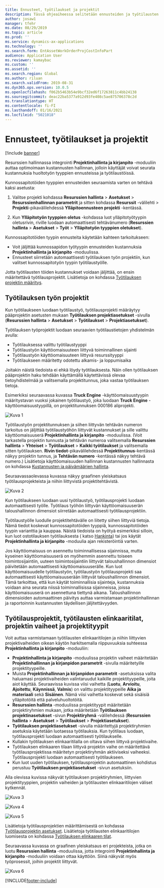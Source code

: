 ```yaml
---
title: Ennusteet, työtilaukset ja projektit
description: Tässä ohjeaiheessa selitetään ennusteiden ja työtilausten integrointi resurssien hallinnan Projektinhallinta ja kirjanpito -moduulin kanssa.
author: josaw1
manager: tfehr
ms.date: 08/29/2019
ms.topic: article
ms.prod: ''
ms.service: dynamics-ax-applications
ms.technology: ''
ms.search.form: EntAssetWorkOrderProjCostInfoPart
audience: Application User
ms.reviewer: kamaybac
ms.custom: ''
ms.assetid: ''
ms.search.region: Global
ms.author: riluan
ms.search.validFrom: 2019-08-31
ms.dyn365.ops.version: 10.0.5
ms.openlocfilehash: f062b5463b54e9bcf32ed6f17263811c4bb24138
ms.sourcegitcommit: deac22ba5377a912d93fe408c5ae875706378c2d
ms.translationtype: HT
ms.contentlocale: fi-FI
ms.lasthandoff: 01/16/2021
ms.locfileid: "5021018"
---
```

# <a name="forecasts-work-orders-and-projects"></a>Ennusteet, työtilaukset ja projektit

[!include [banner](../../includes/banner.md)]

 

Resurssien hallinnassa integrointi **Projektinhallinta ja kirjanpito** -moduuliin auttaa optimoimaan kustannusten hallinnan, jolloin käyttäjät voivat seurata kustannuksia huoltotyön tyyppien ennusteissa ja työtilaustöissä.

Kunnossapitotöiden tyyppien ennusteiden seuraamista varten on tehtävä kaksi asetusta:

1. Valitse projekti kohdassa **Resurssien hallinta** > **Asetukset** > **Resurssienhallinnan parametrit** ja sitten kohdassa **Resurssit** -välilehti > **Projekti**-pikavälilehdessä **Ylläpitoennusteen projekti** -kentässä.

2. Kun **Ylläpitotyön tyyppien oletus** -kohdassa luot ylläpitotyötyypin oletusrivin, riville luodaan automaattisesti tehtävänumero (**Resurssien hallinta** > **Asetukset** > **Työt** > **Ylläpitotyön tyyppien oletukset**).

Kunnossapitotöiden tyypin ennusteita käytetään kahteen tarkoitukseen: 

- Voit jäljittää kunnossapidon työtyypin ennusteiden kustannuksia **Projektinhallinta ja kirjanpito** -moduulissa. 
- Ennusteet siirretään automaattisesti työtilauksen työn projektiin, kun valitset kunnossapitotyön tyypin työtilaustyölle.

Jotta työtilausten töiden kustannukset voidaan jäljittää, on ensin määritettävä työtilausprojektit. Lisätietoja on kohdassa [Työtilauksen projektin määritys](../setup-for-work-orders/work-order-project-setup.md).

## <a name="work-order-job-projects"></a>Työtilauksen työn projektit

Kun työtilaukseen luodaan työtilaustyö, työtilausprojekti määräytyy pääprojektin asetusten mukaan **Työtilauksen projektiasetukset** -sivulla (**Resurssien hallinta** > **Asetukset** > **Työtilaukset** > **Projektiasetukset**).

Työtilauksen työprojektit luodaan seuraavien työtilaustietojen yhdistelmän avulla:

- Työtilauksessa valittu työtilaustyyppi 
- Työtilaustyön käyttöomaisuuteen liittyvä toiminnallinen sijainti
- Työtilaustyön käyttöomaisuuteen liittyvä resurssityyppi  
- Työtilaukseen määritetty odotettu alkamis- ja loppumisaika  

Joitakin näistä tiedoista ei ehkä löydy työtilauksesta. Näin ollen työtilauksen pääprojektin haku tehdään käyttämällä käytettävissä olevaa tietoyhdistelmää ja valitsemalla projektitunnus, joka vastaa työtilauksen tietoja.

Esimerkiksi seuraavassa kuvassa **Truck Engine** -käyttöomaisuustyypin määritystavan vuoksi jokainen työtilaustyö, joka luodaan **Truck Engine** -käyttöomaisuustyypillä, on projektitunnuksen 000186 aliprojekti.

![Kuva 1](media/01-integration-to-pma.png)

Työtilaustyön projektitunnuksen ja siihen liittyvän tehtävän numeron tarkoitus on jäljittää työtilaustyöhön liittyvät kustannukset ja sille valittu käyttöomaisuuserä **Projektinhallinta ja kirjanpito** -moduulissa. (Voit tarkastella projektin tunnusta ja tehtävän numeroa valitsemalla **Resurssien hallinta** > **Yhteiset** > **Työtilaukset** > **Kaikki työtilaukset** ja valitsemalla sitten työtilauksen. **Rivin tiedot**-pikavälilehdessä **Projektitunnus**-kentässä näkyy projektin tunnus, ja **Tehtävän numero** -kentässä näkyy tehtävä numero.) Lisätietoja käyttöomaisuuden hallinnan kustannusten hallinnasta on kohdassa [Kustannusten ja päivämäärien hallinta](../controlling-and-reporting/cost-and-date-control.md).

Seuraavassaolevassa kuvassa näkyy graafinen yleiskatsaus työtilausprojekteista ja niihin liittyvistä projektitehtävistä.

![Kuva 2](media/02-integration-to-pma.png)

Kun työtilaukseen luodaan uusi työtilaustyö, työtilausprojekti luodaan automaattisesti työlle. Työtilaus työhön liittyvän käyttöomaisuuserän taloushallinnon dimensiot siirretään automaattisesti työtilausprojektiin.

Työtilaustyölle luodulle projektitehtävälle on liitetty siihen liittyviä tietoja. Nämä tiedot koskevat kunnossapitotöiden tyyppiä, kunnossapitotöiden tyypin varianttia ja kauppaa. Näistä tiedoista on hyötyä esimerkiksi silloin, kun luot ostotilauksen työtilauksesta ( katso [Hankinta](../work-orders/procurement.md)) tai jos käytät **Projektinhallinta ja kirjanpito** -moduulia ajan rekisteröintiä varten.

Jos käyttöomaisuus on asennettu toiminnallisessa sijainnissa, mutta kyseinen käyttöomaisuuserä on myöhemmin asennettu toiseen toimintosijaintiin, uuteen toimintosijaintiin liittyvät taloushallinnon dimensiot päivitetään automaattisesti käyttöomaisuuserälle. Kun luot käyttöomaisuudelle työtilaustyön, työtilaustyön työtilausprojekti saa automaattisesti käyttöomaisuuserään liittyvät taloushallinnon dimensiot. Tämä tarkoittaa, että kun käytät toiminnallisia sijainteja, kustannuksia voidaan aina seurata niissä toiminnallisissa sijainneissa, joissa käyttöomaisuuserä on asennettuna tiettynä aikana. Taloushallinnon dimensioiden automaattinen päivitys auttaa varmistamaan projektinhallinnan ja raportoinnin kustannusten täydellisen jäljitettävyyden.

## <a name="work-order-projects-work-order-lifecycle-states-project-stages-and-project-types"></a>Työtilausprojektit, työtilausten elinkaaritilat, projektin vaiheet ja projektityypit

Voit auttaa varmistamaan työtilausten elinkaaritilojen ja niihin liittyvien projektivaiheiden oikean käytön harkitsemalla riippuvuuksia suhteessa **Projektinhallinta ja kirjanpito** -moduuliin:

- **Projektinhallinta ja kirjanpito** -moduulissa projektin vaiheet määritetään **Projektinhallinnan ja kirjanpidon parametrit** -sivulla määritetyille projektityypeille.  
- Muista **Projektinhallinnan ja kirjanpidon parametrit** -asetuksissa valita haluamasi projektivaiheiden valintaruudut kaikille projektityypeille, joita aiot käyttää. Seuraavissa kuvissa viisi vaihetta (**Luotu**, **Arvioitu**, **Ajoitettu**, **Käynnissä**, **Valmis**) on valittu projektityypeille **Aika ja materiaali** sekä **Sisäinen**. Nämä viisi vaihetta koskevat sekä sisäisiä ylläpitotöitä että palveluhuoltotöitä.
- **Resurssien hallinta** -moduulissa projektityypit määritetään projektiryhmien mukaan, jotka määritetään **Työtilauksen projektinasetukset** -sivun **Projektiryhmä** -välilehdessä (**Resurssien hallinta** > **Asetukset** > **Työtilaukset** > **Projektiasetukset**).  
- **Työtilauksen projektiasetukset** -sivulla määritettyjä projektiryhmien asetuksia käytetään luotaessa työtilauksia. Kun työtilaus luodaan, työtilausprojekti luodaan automaattisesti työtilaukselle.  
- Kullakin työtilauksen elinkaaritilalla on oltava siihen liittyvä projektivaihe.  
- Työtilauksen elinkaaren tilaan liittyvä projektin vaihe on määritettävä työtilausprojektissa määritetyn projektiryhmän aktiiviseksi vaiheeksi. Työtilausprojekti luodaan automaattisesti työtilaukseen.
- Kun luot uuden työtilauksen, työtilausprojektin automaattinen kohdistus perustuu **Työtilauksen projektiasetukset** -sivun asetuksiin.  

Alla olevissa kuvissa näkyvät työtilauksen projektiryhmien, liittyvien projektityyppien, projektin vaiheiden ja työtilausten elinkaaritilojen väliset kytkennät.

![Kuva 3](media/03-integration-to-pma.png)

![Kuva 4](media/04-integration-to-pma.png)

![Kuva 5](media/05-integration-to-pma.png)

Lisätietoja työtilausprojektien määrittämisestä on kohdassa [Työtilausprojektin asetukset](../setup-for-work-orders/work-order-project-setup.md). Lisätietoja työtilausten elinkaaritilojen luomisesta on kohdassa [Työtilauksen elinkaaren tilat](../setup-for-work-orders/work-order-lifecycle-states.md).

Seuraavassa kuvassa on graafinen yleiskatsaus eri projekteista, jotka on luotu **Resurssien hallinta** -moduulissa, jotta integrointi **Projektinhallinta ja kirjanpito** -moduuliin voidaan ottaa käyttöön. Siinä näkyvät myös työprosessit, joihin projektit liittyvät.

![Kuva 6](media/06-integration-to-pma.png)



[!INCLUDE[footer-include](../../../includes/footer-banner.md)]